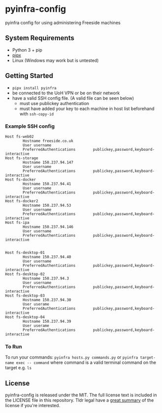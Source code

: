 # pyinfra-config
pyinfra config for using administering Freeside machines

## System Requirements
    
- Python 3 + pip  
- [pipx](https://pypa.github.io/pipx/installation/)  
- Linux (Windows may work but is untested)  

## Getting Started

- `pipx install pyinfra`  
- be connected to the UoH VPN or be on their network  
- have a valid SSH config file. (A valid file can be seen below)  
	- must use publickey authentication  
	- must have added your key to each machine in host list beforehand with `ssh-copy-id`  


### Example SSH config

```
Host fs-web02
        Hostname freeside.co.uk
        User username
        PreferredAuthentications        publickey,password,keyboard-interactive
Host fs-storage
        Hostname 150.237.94.147
        User username
        PreferredAuthentications        publickey,password,keyboard-interactive
Host fs-docker
        Hostname 150.237.94.41
        User username
        PreferredAuthentications        publickey,password,keyboard-interactive
Host fs-docker2
        Hostname 150.237.94.53
        User username
        PreferredAuthentications        publickey,password,keyboard-interactive
Host fs-ipa
        Hostname 150.237.94.146
        User username
        PreferredAuthentications        publickey,password,keyboard-interactive


Host fs-desktop-01
        Hostname 150.237.94.40
        User username
        PreferredAuthentications        publickey,password,keyboard-interactive
Host fs-desktop-02
        Hostname 150.237.94.3
        User username
        PreferredAuthentications        publickey,password,keyboard-interactive
Host fs-desktop-03
        Hostname 150.237.94.30
        User userame
        PreferredAuthentications        publickey,password,keyboard-interactive
Host fs-desktop-04
        Hostname 150.237.94.39
        User userame
        PreferredAuthentications        publickey,password,keyboard-interactive
```

### To Run

To run your commands: `pyinfra hosts.py commands.py`
or
`pyinfra target-name exec -- command` where command is a valid terminal command on the target e.g. `ls`

## License

pyinfra-config is released under the MIT. The full license text is included in the LICENSE file in this repository. Tldr legal have a [great summary](https://tldrlegal.com/license/mit-license) of the license if you're interested.
